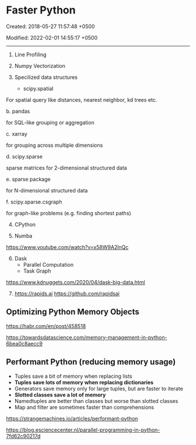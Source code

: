 # Faster Python

Created: 2018-05-27 11:57:48 +0500

Modified: 2022-02-01 14:55:17 +0500

---

1. Line Profiling

2. Numpy Vectorization

3. Specilized data structures

   - scipy.spatial

For spatial query like distances, nearest neighbor, kd trees etc.

b.  pandas

for SQL-like grouping or aggregation

c.  xarray

for grouping across multiple dimensions

d.  scipy.sparse

sparse matrices for 2-dimensional structured data

e.  sparse package

for N-dimensional structured data

f.  scipy.sparse.csgraph

for graph-like problems (e.g. finding shortest paths)

4. CPython

5. Numba

<https://www.youtube.com/watch?v=x58W9A2lnQc>

6. Dask
    - Parallel Computation
    - Task Graph

<https://www.kdnuggets.com/2020/04/dask-big-data.html>

7. <https://rapids.ai> <https://github.com/rapidsai>

## Optimizing Python Memory Objects

<https://habr.com/en/post/458518>

<https://towardsdatascience.com/memory-management-in-python-6bea0c8aecc9>

## Performant Python (reducing memory usage)

- Tuples save a bit of memory when replacing lists
- **Tuples save lots of memory when replacing dictionaries**
- Generators save memory only for large tuples, but are faster to iterate
- **Slotted classes save a lot of memory**
- Namedtuples are better than classes but worse than slotted classes
- Map and filter are sometimes faster than comprehensions

<https://strangemachines.io/articles/performant-python>

<https://blog.esciencecenter.nl/parallel-programming-in-python-7fd62c90217d>
